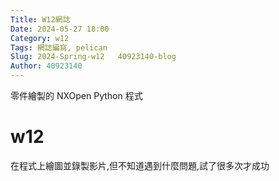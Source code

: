 ```yaml
---
Title: W12網誌
Date: 2024-05-27 18:00
Category: w12
Tags: 網誌編寫, pelican
Slug: 2024-Spring-w12   40923140-blog 
Author: 40923140
---
```


零件繪製的 NXOpen Python 程式

<!-- PELICAN_END_SUMMARY -->

# w12
在程式上繪圖並錄製影片,但不知道遇到什麼問題,試了很多次才成功